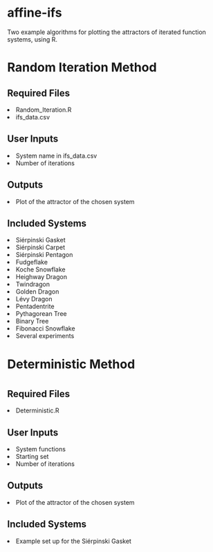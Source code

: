 # affine-ifs
Two example algorithms for plotting the attractors of iterated function systems, using R. <br>

<h1> Random Iteration Method </h1>
 <h2> Required Files </h2> 
 <li> Random_Iteration.R </li>
 <li> ifs_data.csv </li>
 
 <h2> User Inputs </h2>
 <li> System name in ifs_data.csv </li>
 <li> Number of iterations </li>

 <h2> Outputs </h2>
 <li> Plot of the attractor of the chosen system </li>
  
 <h2> Included Systems </h2>
 <li> Si&eacute;rpinski Gasket </li>
 <li> Si&eacute;rpinski Carpet </li>
 <li> Si&eacute;rpinski Pentagon </li>
 <li> Fudgeflake </li>
 <li> Koche Snowflake </li>
 <li> Heighway Dragon </li>
 <li> Twindragon </li>
 <li> Golden Dragon </li>
 <li> L&eacute;vy Dragon </li>
 <li> Pentadentrite </li>
 <li> Pythagorean Tree </li>
 <li> Binary Tree </li>
 <li> Fibonacci Snowflake </li>
 <li> Several experiments </li>

<h1> Deterministic Method <h1>
 <h2> Required Files </h2> 
 <li> Deterministic.R </li>

<h2> User Inputs </h2>
 <li> System functions </li>
 <li> Starting set </li>
 <li> Number of iterations </li>

<h2> Outputs </h2>
 <li> Plot of the attractor of the chosen system </li>
 
 <h2> Included Systems </h2>
 <li> Example set up for the Si&eacute;rpinski Gasket </li>
